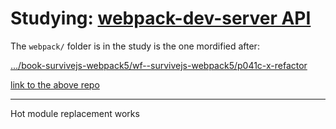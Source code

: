 # Studying: [webpack-dev-server API](https://webpack.js.org/api/webpack-dev-server/)

The `webpack/` folder is in the study is the one mordified after:

[.../book-survivejs-webpack5/wf--survivejs-webpack5/p041c-x-refactor](file:///.file/id=6571367.317445257/)

[link to the above repo](https://github.com/ApolloTang/wf--survivejs-webpack5/tree/main/p041c--refactor)



---

Hot module replacement works

